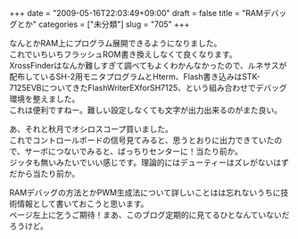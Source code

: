 +++
date = "2009-05-16T22:03:49+09:00"
draft = false
title = "RAMデバッグとか"
categories = ["未分類"]
slug = "705"
+++

<p>なんとかRAM上にプログラム展開できるようになりました。<br />これでいちいちフラッシュROM書き換えしなくて良くなります。<br />XrossFinderはなんか難しすぎて調べてもよくわかんなかったので、ルネサスが配布しているSH-2用モニタプログラムとHterm、Flash書き込みはSTK-7125EVBについてきたFlashWriterEXforSH7125、という組み合わせでデバッグ環境を整えました。<br />これは便利ですねー。難しい設定しなくても文字が出力出来るのがまた良い。</p>

<p>あ、それと秋月でオシロスコープ買いました。<br />これでコントロールボードの信号見てみると、思うとおりに出力できていたので、サーボにつないでみると、ばっちりセンターに！当たり前か。<br />ジッタも無いみたいでいい感じです。理論的にはデューティーはズレがないはずだから当たり前か。</p>

<p>RAMデバッグの方法とかPWM生成法について詳しいことはは忘れないうちに技術情報として書いておこうと思います。<br />ページ左上に乞うご期待！まあ、このブログ定期的に見てるひとなんていないだろうけど。</p>

